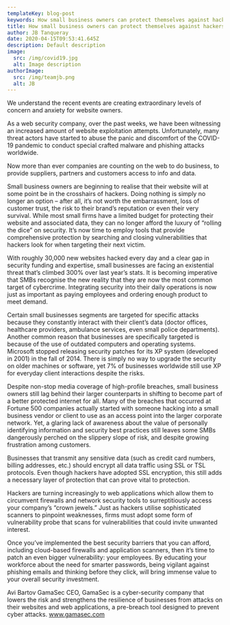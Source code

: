 ```yaml
---
templateKey: blog-post
keywords: How small business owners can protect themselves against hackers during Covid-19
title: How small business owners can protect themselves against hackers during Covid-19
author: JB Tanqueray
date: 2020-04-15T09:53:41.645Z
description: Default description
image:
  src: /img/covid19.jpg
  alt: Image description
authorImage: 
  src: /img/teamjb.png
  alt: JB
---
```

We understand the recent events are creating extraordinary levels of concern and anxiety for website owners.

As a web security company, over the past weeks, we have been witnessing an increased amount of website exploitation attempts. Unfortunately, many threat actors have started to abuse the panic and discomfort of the COVID-19 pandemic to conduct special crafted malware and phishing attacks worldwide.

Now more than ever companies are counting on the web to do business, to provide suppliers, partners and customers access to info and data.

Small business owners are beginning to realise that their website will at some point be in the crosshairs of hackers. Doing nothing is simply no longer an option – after all, it’s not worth the embarrassment, loss of customer trust, the risk to their brand’s reputation or even their very survival. While most small firms have a limited budget for protecting their website and associated data, they can no longer afford the luxury of “rolling the dice” on security. It’s now time to employ tools that provide comprehensive protection by searching and closing vulnerabilities that hackers look for when targeting their next victim.

With roughly 30,000 new websites hacked every day and a clear gap in security funding and expertise, small businesses are facing an existential threat that’s climbed 300% over last year’s stats. It is becoming imperative that SMBs recognise the new reality that they are now the most common target of cybercrime. Integrating security into their daily operations is now just as important as paying employees and ordering enough product to meet demand.

Certain small businesses segments are targeted for specific attacks because they constantly interact with their client’s data (doctor offices, healthcare providers, ambulance services, even small police departments). Another common reason that businesses are specifically targeted is because of the use of outdated computers and operating systems. Microsoft stopped releasing security patches for its XP system (developed in 2001) in the fall of 2014. There is simply no way to upgrade the security on older machines or software, yet 7% of businesses worldwide still use XP for everyday client interactions despite the risks.

Despite non-stop media coverage of high-profile breaches, small business owners still lag behind their larger counterparts in shifting to become part of a better protected internet for all. Many of the breaches that occurred at Fortune 500 companies actually started with someone hacking into a small business vendor or client to use as an access point into the larger corporate network. Yet, a glaring lack of awareness about the value of personally identifying information and security best practices still leaves some SMBs dangerously perched on the slippery slope of risk, and despite growing frustration among customers.

Businesses that transmit any sensitive data (such as credit card numbers, billing addresses, etc.) should encrypt all data traffic using SSL or TSL protocols. Even though hackers have adopted SSL encryption, this still adds a necessary layer of protection that can prove vital to protection.

Hackers are turning increasingly to web applications which allow them to circumvent firewalls and network security tools to surreptitiously access your company’s “crown jewels.” Just as hackers utilise sophisticated scanners to pinpoint weaknesses, firms must adopt some form of vulnerability probe that scans for vulnerabilities that could invite unwanted interest.

Once you’ve implemented the best security barriers that you can afford, including cloud-based firewalls and application scanners, then it’s time to patch an even bigger vulnerability: your employees. By educating your workforce about the need for smarter passwords, being vigilant against phishing emails and thinking before they click, will bring immense value to your overall security investment.

Avi Bartov GamaSec CEO, GamaSec is a cyber-security company that lowers the risk and strengthens the resilience of businesses from attacks on their websites and web applications, a pre-breach tool designed to prevent cyber attacks. www.gamasec.com